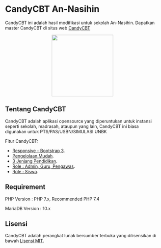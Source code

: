 # CandyCBT An-Nasihin

CandyCBT ini adalah hasil modifikasi untuk sekolah An-Nasihin.
Dapatkan master CandyCBT di situs web [CandyCBT](https://cbtcandy.com/)

<p align="center"><img src="https://apk.cbtcandy.com/dist/img/logo.png" width="200"></p>

## Tentang CandyCBT

CandyCBT adalah aplikasi opensource yang diperuntukan untuk instansi seperti sekolah, madrasah, ataupun yang lain, CandyCBT ini biasa digunakan untuk PTS/PAS/USBN/SIMULASI UNBK

Fitur CandyCBT:

- [Responsive - Bootstrap 3](https://apk.cbtcandy.com).
- [Pengelolaan Mudah](https://apk.cbtcandy.com).
- [3 Jenjang Pendidikan](https://apk.cbtcandy.com).
- [Role : Admin, Guru, Pengawas](https://apk.cbtcandy.com).
- [Role : Siswa](https://apk.cbtcandy.com).

## Requirement

PHP Version : PHP 7.x, Recommended PHP 7.4

MariaDB Version : 10.x

## Lisensi

CandyCBT adalah perangkat lunak bersumber terbuka yang dilisensikan di bawah [Lisensi MIT](https://opensource.org/licenses/MIT).
